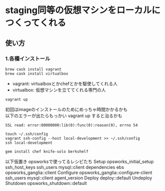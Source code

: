 # staging同等の仮想マシンをローカルにつくってくれる

## 使い方

### 1.各種インストール

```
brew cask install vagrant
brew cask install virtualbox
```

* vagrant: virtualboxとかchefとかを駆使してくれる人
* virtualbox: 仮想マシンを立ててくれる専門の人

```
vagrant up
```

初回はimageのインストールのためにめっちゃ時間かかるかも  
以下のエラーが出たらもっかい vagrant up すると治るかも

```
SSL read: error:00000000:lib(0):func(0):reason(0), errno 54
```

```
touch ~/.ssh/config
vagrant ssh-config --host local-development >> ~/.ssh/config
ssh local-development
```


```
gem install chef knife-solo berkshelf
```


以下仮置き opsworksで使ってるレシピたち
Setup
  opsworks_initial_setup
  ssh_host_keys
  ssh_users
  mysql::client
  dependencies
  ebs
  opsworks_ganglia::client
Configure
  opsworks_ganglia::configure-client
  ssh_users
  mysql::client
  agent_version
Deploy
  deploy::default
Undeploy
Shutdown
  opsworks_shutdown::default
